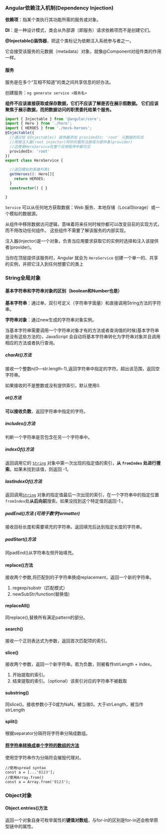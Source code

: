 ### Angular依赖注入机制(Dependency Injection)

**依赖项**：指某个类执行其功能所需的服务或对象。

**DI**：是一种设计模式，类会从外部源（即服务）请求依赖项而不是创建它们。

**@Injectable()装饰器**，把这个类标记为依赖注入系统参与者之一。

它会接受该服务的元数据（metadata）对象，就像@Component对组件类的作用一样。

#### 服务

服务是在多个“互相不知道”的类之间共享信息的好办法。

创建服务：`ng generate service <服务名>`

**组件不应该直接获取或保存数据，它们不应该了解是否在展示假数据。 它们应该聚焦于展示数据，而把数据访问的职责委托给某个服务。**

```typescript
import { Injectable } from '@angular/core';
import { Hero } from './hero';
import { HEROES } from './mock-heroes';
@Injectable({
  //通过给 @Injectable() 装饰器添加 providedIn: 'root' 元数据的形式
  //用根注入器(root injector)将你的服务注册成为提供者(provider)
  //这便是HeroService在整个应用程序中都可见
  providedIn: 'root'
})
export class HeroService {

  //返回模拟的英雄列表1
  getHeroes(): Hero[]{
    return HEROES;
  }
  constructor() { }

}
```

`Service` 可以从任何地方获取数据：Web 服务、本地存储（LocalStorage）或一个模拟的数据源。

从组件中移除数据访问逻辑，意味着将来任何时候你都可以改变目前的实现方式，而不用改动任何组件。 这些组件不需要了解该服务的内部实现。

注入器(injector)是一个对象，负责当应用要求获取它的实例时选择和注入该提供者(provider)。

当你在顶层提供该服务时，Angular 就会为 `HeroService` 创建一个单一的、共享的实例，并把它注入到任何想要它的类上



### String全局对象



#### 基本字符串和字符串对象的区别（boolean和Number也是）

**基本字符串**：通过单、双引号定义（字符串字面量）和直接调用String方法的字符串。

**字符串对象**：通过new生成的字符串对象实例。

当基本字符串需要调用一个字符串对象才有的方法或者查询值的时候(基本字符串是没有这些方法的)，JavaScript 会自动将基本字符串转化为字符串对象并且调用相应的方法或者执行查询。



##### charAt()方法

接收一个整数n(0—str.length-1),返回字符串中指定的字符。超出该范围，返回空字符串。

如果接收的不是整数或没有提供索引，默认使用0.

##### at()方法

**可以接收负数**，返回字符串中指定的字符。

##### includes()方法

判断一个字符串是否包含在另一个字符串中。

##### indexOf()方法

返回调用它的 [`String`](https://developer.mozilla.org/zh-CN/docs/Web/JavaScript/Reference/Global_Objects/String) 对象中第一次出现的指定值的索引，**从 `fromIndex` 处进行搜索**。如果未找到该值，则返回 -1。

##### lastIndexOf()方法

返回调用[`String`](https://developer.mozilla.org/zh-CN/docs/Web/JavaScript/Reference/Global_Objects/String) 对象的指定值最后一次出现的索引，在一个字符串中的指定位置 `fromIndex`处**从后向前**搜索。如果没找到这个特定值则返回-1 。

##### padEnd()方法 (可用于数字formatter)

接收目标长度和需要填充的字符串。返回填充后达到指定长度的字符串。

##### padStart()方法

同padEnd()从字符串左侧开始填充。



#### replace()方法

接收两个参数,将匹配到的子字符串换成replacement，返回一个新的字符串。

1. regexp/substr（匹配模式）
2. newSubStr/function(替换值)

#### replaceAll()

同replace(),替换所有满足pattern的部分。

#### search()

接收一个正则表达式为参数，返回首次匹配项的索引。



#### slice()

接收两个参数，返回一个新字符串。若为负数，则被看作strLength + index。

1. 开始提取的索引。
2. 结束提取的索引。（optional）该索引对应的字符串不被截取

#### substring()

同slice()。接收参数小于0或为NaN，被当做0。大于strLength，被当作strLength



#### split()

根据separator分隔符将字符串分隔成数组。

#### [将字符串转换成单个字符的数组的方法](https://developer.mozilla.org/zh-CN/docs/Web/JavaScript/Reference/Global_Objects/String/substring)

使用空字符串作为分隔符会摧毁代理对。

```
//使用spread syntax
const a = [...'𝟘𝟙𝟚𝟛'];
//使用Array.from()
const a = Array.from('𝟘𝟙𝟚𝟛');
```



### Object对象

#### Object.entries()方法

返回一个对象自身可枚举属性的**键值对数组**，与for-in的区别是for-in还会枚举原型链中的属性。

